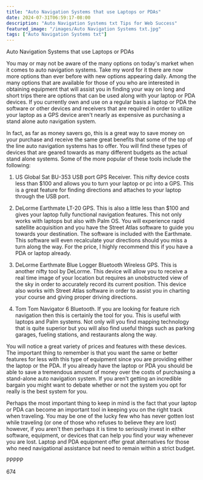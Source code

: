 ```yaml
---
title: "Auto Navigation Systems that use Laptops or PDAs"
date: 2024-07-31T06:59:17-08:00
description: "Auto Navigation Systems txt Tips for Web Success"
featured_image: "/images/Auto Navigation Systems txt.jpg"
tags: ["Auto Navigation Systems txt"]
---
```


Auto Navigation Systems that use Laptops or PDAs

You may or may not be aware of the many options on today's market when it comes to auto navigation systems. Take my word for it there are now more options than ever before with new options appearing daily. Among the many options that are available for those of you who are interested in obtaining equipment that will assist you in finding your way on long and short trips there are options that can be used along with your laptop or PDA devices. If you currently own and use on a regular basis a laptop or PDA the software or other devices and receivers that are required in order to utilize your laptop as a GPS device aren't nearly as expensive as purchasing a stand alone auto navigation system.

In fact, as far as money savers go, this is a great way to save money on your purchase and receive the same great benefits that some of the top of the line auto navigation systems has to offer. You will find these types of devices that are geared towards as many different budgets as the actual stand alone systems. Some of the more popular of these tools include the following:

1) US Global Sat BU-353 USB port GPS Receiver. This nifty device costs less than $100 and allows you to turn your laptop or pc into a GPS. This is a great feature for finding directions and attaches to your laptop through the USB port.

2) DeLorme Earthmate LT-20 GPS. This is also a little less than $100 and gives your laptop fully functional navigation features. This not only works with laptops but also with Palm OS. You will experience rapid satellite acquisition and you have the Street Atlas software to guide you towards your destination. The software is included with the Earthmate. This software will even recalculate your directions should you miss a turn along the way. For the price, I highly recommend this if you have a PDA or laptop already.

3)  DeLorme Earthmate Blue Logger Bluetooth Wireless GPS. This is another nifty tool by DeLorme. This device will allow you to receive a real time image of your location but requires an unobstructed view of the sky in order to accurately record its current position. This device also works with Street Atlas software in order to assist you in charting your course and giving proper driving directions.

4) Tom Tom Navigator 6 Bluetooth. If you are looking for feature rich navigation then this is certainly the tool for you. This is useful with laptops and Palm systems. Not only will you find mapping technology that is quite superior but you will also find useful things such as parking garages, fueling stations, and restaurants along the way.

You will notice a great variety of prices and features with these devices. The important thing to remember is that you want the same or better features for less with this type of equipment since you are providing either the laptop or the PDA. If you already have the laptop or PDA you should be able to save a tremendous amount of money over the costs of purchasing a stand-alone auto navigation system. If you aren't getting an incredible bargain you might want to debate whether or not the system you opt for really is the best system for you.

Perhaps the most important thing to keep in mind is the fact that your laptop or PDA can become an important tool in keeping you on the right track when traveling. You may be one of the lucky few who has never gotten lost while traveling (or one of those who refuses to believe they are lost) however, if you aren't then perhaps it is time to seriously invest in either software, equipment, or devices that can help you find your way whenever you are lost. Laptop and PDA equipment offer great alternatives for those who need navigational assistance but need to remain within a strict budget.

PPPPP

674

 

